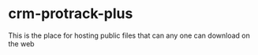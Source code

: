 # crm-protrack-plus
This is the place for hosting public files that can any one can download on the web
